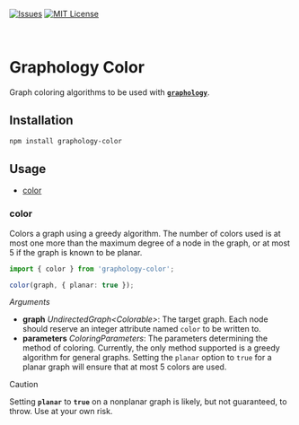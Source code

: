 <a name="readme-top"></a>

<!-- PROJECT SHIELDS -->
<!--
*** I'm using markdown "reference style" links for readability.
*** Reference links are enclosed in brackets [ ] instead of parentheses ( ).
*** See the bottom of this document for the declaration of the reference variables
*** for contributors-url, forks-url, etc. This is an optional, concise syntax you may use.
*** https://www.markdownguide.org/basic-syntax/#reference-style-links
-->

[![Issues][issues-shield]][issues-url]
[![MIT License][license-shield]][license-url]

<!-- PROJECT LOGO -->
<br />

# Graphology Color

Graph coloring algorithms to be used with [**`graphology`**](https://graphology.github.io/).

<!-- ABOUT THE PROJECT -->

## Installation

```bash
npm install graphology-color
```

## Usage

- [color](#color)

### color

Colors a graph using a greedy algorithm. The number of colors used is at most one more than the maximum degree of a node in the graph, or at most 5 if the graph is known to be planar.

```ts
import { color } from 'graphology-color';

color(graph, { planar: true });
```

_Arguments_

- **graph** _UndirectedGraph\<Colorable\>_: The target graph. Each node should reserve an integer attribute named `color` to be written to.
- **parameters** _ColoringParameters_: The parameters determining the method of coloring. Currently, the only method supported is a greedy algorithm for general graphs. Setting the `planar` option to `true` for a planar graph will ensure that at most 5 colors are used.

> [!CAUTION]
> Setting **`planar`** to **`true`** on a nonplanar graph is likely, but not guaranteed, to throw. Use at your own risk.

<!-- MARKDOWN LINKS & IMAGES -->
<!-- https://www.markdownguide.org/basic-syntax/#reference-style-links -->

[contributors-shield]: https://img.shields.io/github/contributors/mensah-j/graphology-color.svg?style=for-the-badge
[contributors-url]: https://github.com/mensah-j/graphology-color/graphs/contributors
[stars-shield]: https://img.shields.io/github/stars/mensah-j/graphology-color.svg?style=for-the-badge
[stars-url]: https://github.com/mensah-j/graphology-color/stargazers
[issues-shield]: https://img.shields.io/github/issues/mensah-j/graphology-color.svg?style=for-the-badge
[issues-url]: https://github.com/mensah-j/graphology-color/issues
[license-shield]: https://img.shields.io/github/license/mensah-j/graphology-color.svg?style=for-the-badge
[license-url]: https://github.com/mensah-j/graphology-color/blob/master/LICENSE
